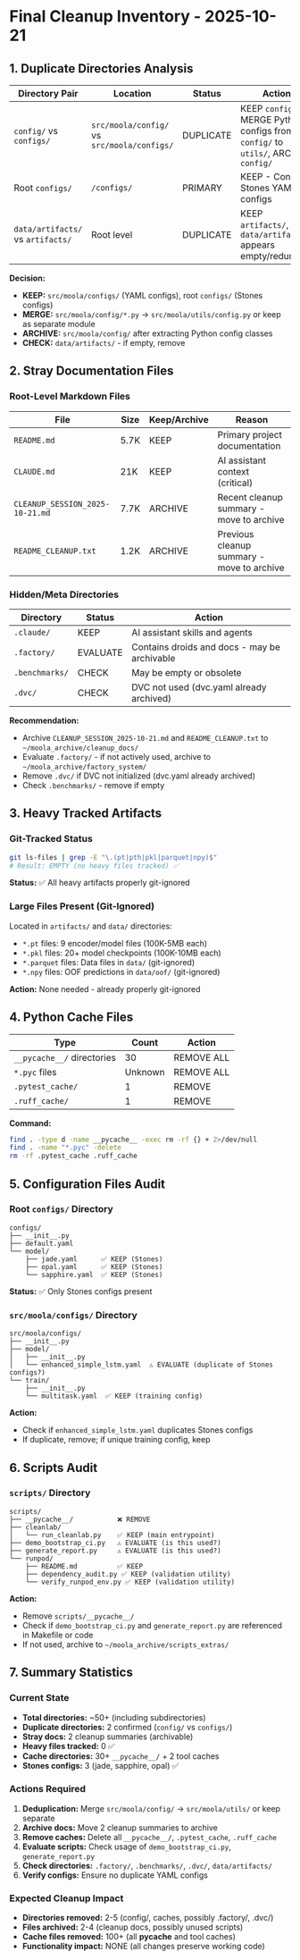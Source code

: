 # Final Cleanup Inventory - 2025-10-21

## 1. Duplicate Directories Analysis

| Directory Pair | Location | Status | Action |
|---------------|----------|--------|--------|
| `config/` vs `configs/` | `src/moola/config/` vs `src/moola/configs/` | DUPLICATE | KEEP `configs/`, MERGE Python configs from `config/` to `utils/`, ARCHIVE `config/` |
| Root `configs/` | `/configs/` | PRIMARY | KEEP - Contains Stones YAML configs |
| `data/artifacts/` vs `artifacts/` | Root level | DUPLICATE | KEEP `artifacts/`, `data/artifacts/` appears empty/redundant |

**Decision:**
- **KEEP:** `src/moola/configs/` (YAML configs), root `configs/` (Stones configs)
- **MERGE:** `src/moola/config/*.py` → `src/moola/utils/config.py` or keep as separate module
- **ARCHIVE:** `src/moola/config/` after extracting Python config classes
- **CHECK:** `data/artifacts/` - if empty, remove

## 2. Stray Documentation Files

### Root-Level Markdown Files
| File | Size | Keep/Archive | Reason |
|------|------|--------------|--------|
| `README.md` | 5.7K | KEEP | Primary project documentation |
| `CLAUDE.md` | 21K | KEEP | AI assistant context (critical) |
| `CLEANUP_SESSION_2025-10-21.md` | 7.7K | ARCHIVE | Recent cleanup summary - move to archive |
| `README_CLEANUP.txt` | 1.2K | ARCHIVE | Previous cleanup summary - move to archive |

### Hidden/Meta Directories
| Directory | Status | Action |
|-----------|--------|--------|
| `.claude/` | KEEP | AI assistant skills and agents |
| `.factory/` | EVALUATE | Contains droids and docs - may be archivable |
| `.benchmarks/` | CHECK | May be empty or obsolete |
| `.dvc/` | CHECK | DVC not used (dvc.yaml already archived) |

**Recommendation:**
- Archive `CLEANUP_SESSION_2025-10-21.md` and `README_CLEANUP.txt` to `~/moola_archive/cleanup_docs/`
- Evaluate `.factory/` - if not actively used, archive to `~/moola_archive/factory_system/`
- Remove `.dvc/` if DVC not initialized (dvc.yaml already archived)
- Check `.benchmarks/` - remove if empty

## 3. Heavy Tracked Artifacts

### Git-Tracked Status
```bash
git ls-files | grep -E "\.(pt|pth|pkl|parquet|npy)$"
# Result: EMPTY (no heavy files tracked) ✅
```

**Status:** ✅ All heavy artifacts properly git-ignored

### Large Files Present (Git-Ignored)
Located in `artifacts/` and `data/` directories:
- `*.pt` files: 9 encoder/model files (100K-5MB each)
- `*.pkl` files: 20+ model checkpoints (100K-10MB each)
- `*.parquet` files: Data files in `data/` (git-ignored)
- `*.npy` files: OOF predictions in `data/oof/` (git-ignored)

**Action:** None needed - already properly git-ignored

## 4. Python Cache Files

| Type | Count | Action |
|------|-------|--------|
| `__pycache__/` directories | 30 | REMOVE ALL |
| `*.pyc` files | Unknown | REMOVE ALL |
| `.pytest_cache/` | 1 | REMOVE |
| `.ruff_cache/` | 1 | REMOVE |

**Command:**
```bash
find . -type d -name __pycache__ -exec rm -rf {} + 2>/dev/null
find . -name "*.pyc" -delete
rm -rf .pytest_cache .ruff_cache
```

## 5. Configuration Files Audit

### Root `configs/` Directory
```
configs/
├── __init__.py
├── default.yaml
└── model/
    ├── jade.yaml      ✅ KEEP (Stones)
    ├── opal.yaml      ✅ KEEP (Stones)
    └── sapphire.yaml  ✅ KEEP (Stones)
```

**Status:** ✅ Only Stones configs present

### `src/moola/configs/` Directory
```
src/moola/configs/
├── __init__.py
├── model/
│   ├── __init__.py
│   └── enhanced_simple_lstm.yaml  ⚠️ EVALUATE (duplicate of Stones configs?)
└── train/
    ├── __init__.py
    └── multitask.yaml  ✅ KEEP (training config)
```

**Action:**
- Check if `enhanced_simple_lstm.yaml` duplicates Stones configs
- If duplicate, remove; if unique training config, keep

## 6. Scripts Audit

### `scripts/` Directory
```
scripts/
├── __pycache__/           ❌ REMOVE
├── cleanlab/
│   └── run_cleanlab.py    ✅ KEEP (main entrypoint)
├── demo_bootstrap_ci.py   ⚠️ EVALUATE (is this used?)
├── generate_report.py     ⚠️ EVALUATE (is this used?)
└── runpod/
    ├── README.md          ✅ KEEP
    ├── dependency_audit.py ✅ KEEP (validation utility)
    └── verify_runpod_env.py ✅ KEEP (validation utility)
```

**Action:**
- Remove `scripts/__pycache__/`
- Check if `demo_bootstrap_ci.py` and `generate_report.py` are referenced in Makefile or code
- If not used, archive to `~/moola_archive/scripts_extras/`

## 7. Summary Statistics

### Current State
- **Total directories:** ~50+ (including subdirectories)
- **Duplicate directories:** 2 confirmed (`config/` vs `configs/`)
- **Stray docs:** 2 cleanup summaries (archivable)
- **Heavy files tracked:** 0 ✅
- **Cache directories:** 30+ `__pycache__/` + 2 tool caches
- **Stones configs:** 3 (jade, sapphire, opal) ✅

### Actions Required
1. **Deduplication:** Merge `src/moola/config/` → `src/moola/utils/` or keep separate
2. **Archive docs:** Move 2 cleanup summaries to archive
3. **Remove caches:** Delete all `__pycache__/`, `.pytest_cache`, `.ruff_cache`
4. **Evaluate scripts:** Check usage of `demo_bootstrap_ci.py`, `generate_report.py`
5. **Check directories:** `.factory/`, `.benchmarks/`, `.dvc/`, `data/artifacts/`
6. **Verify configs:** Ensure no duplicate YAML configs

### Expected Cleanup Impact
- **Directories removed:** 2-5 (config/, caches, possibly .factory/, .dvc/)
- **Files archived:** 2-4 (cleanup docs, possibly unused scripts)
- **Cache files removed:** 100+ (all __pycache__ and tool caches)
- **Functionality impact:** NONE (all changes preserve working code)

